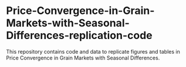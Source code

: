# Price-Convergence-in-Grain-Markets-with-Seasonal-Differences-replication-code
This repository contains code and data to replicate figures and tables in Price Convergence in Grain Markets with Seasonal Differences.
